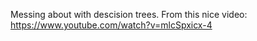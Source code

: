 Messing about with descision trees. From this nice video: https://www.youtube.com/watch?v=mlcSpxicx-4
